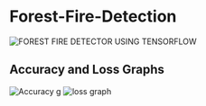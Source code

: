 # Forest-Fire-Detection
![FOREST FIRE DETECTOR USING TENSORFLOW](https://user-images.githubusercontent.com/75358720/150677765-0adf8440-0e06-4771-b264-b661ff0ecd61.png)

## Accuracy and Loss Graphs


![Accuracy g](https://user-images.githubusercontent.com/75358720/150759562-1f60fe55-f36e-43c8-9b75-9a36100cbf98.jpg)
![loss graph](https://user-images.githubusercontent.com/75358720/150759589-dceb2e2f-65f0-43b0-ac36-0eb589e1fb05.jpg)
